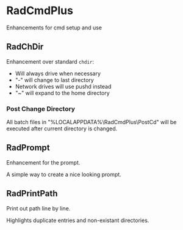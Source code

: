 # RadCmdPlus
Enhancements for cmd setup and use

## RadChDir
Enhancement over standard `chdir`:
- Will always drive when necessary
- "-" will change to last directory
- Network drives will use pushd instead
- "~" will expand to the home directory

### Post Change Directory
All batch files in "%LOCALAPPDATA%\RadCmdPlus\PostCd" will be executed after current directory is changed.

## RadPrompt
Enhancement for the prompt.

A simple way to create a nice looking prompt.

## RadPrintPath
Print out path line by line.

Highlights duplicate entries and non-existant directories.
